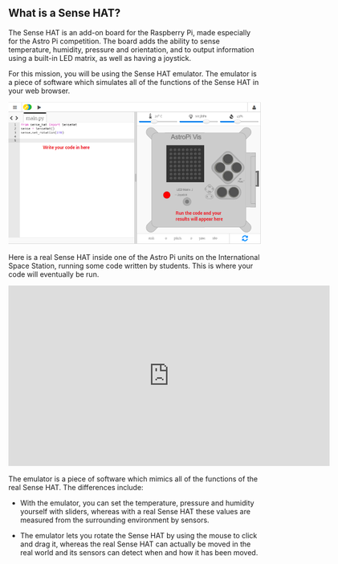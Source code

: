 ## What is a Sense HAT?

The Sense HAT is an add-on board for the Raspberry Pi, made especially for the Astro Pi competition. The board adds the ability to sense temperature, humidity, pressure and orientation, and to output information using a built-in LED matrix, as well as having a joystick.

For this mission, you will be using the Sense HAT emulator. The emulator is a piece of software which simulates all of the functions of the Sense HAT in your web browser.

![Sense HAT emulator](images/sense-hat-emulator.png)

Here is a real Sense HAT inside one of the Astro Pi units on the International Space Station, running some code written by students. This is where your code will eventually be run.

<iframe src="https://player.vimeo.com/video/172737314" width="640" height="360" frameborder="0" webkitallowfullscreen mozallowfullscreen allowfullscreen></iframe>

The emulator is a piece of software which mimics all of the functions of the real Sense HAT. The differences include:

- With the emulator, you can set the temperature, pressure and humidity yourself with sliders, whereas with a real Sense HAT these values are measured from the surrounding environment by sensors.

- The emulator lets you rotate the Sense HAT by using the mouse to click and drag it, whereas the real Sense HAT can actually be moved in the real world and its sensors can detect when and how it has been moved.
